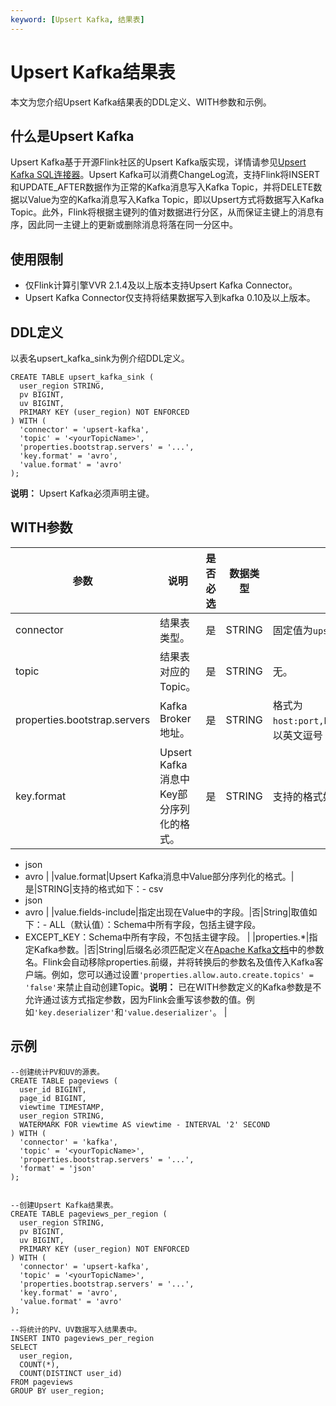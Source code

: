 ```yaml
---
keyword: [Upsert Kafka, 结果表]
---
```


# Upsert Kafka结果表

本文为您介绍Upsert Kafka结果表的DDL定义、WITH参数和示例。

## 什么是Upsert Kafka

Upsert Kafka基于开源Flink社区的Upsert Kafka版实现，详情请参见[Upsert Kafka SQL连接器](https://ci.apache.org/projects/flink/flink-docs-master/zh/dev/table/connectors/upsert-kafka.html)。Upsert Kafka可以消费ChangeLog流，支持Flink将INSERT和UPDATE\_AFTER数据作为正常的Kafka消息写入Kafka Topic，并将DELETE数据以Value为空的Kafka消息写入Kafka Topic，即以Upsert方式将数据写入Kafka Topic。此外，Flink将根据主键列的值对数据进行分区，从而保证主键上的消息有序，因此同一主键上的更新或删除消息将落在同一分区中。

## 使用限制

-   仅Flink计算引擎VVR 2.1.4及以上版本支持Upsert Kafka Connector。
-   Upsert Kafka Connector仅支持将结果数据写入到kafka 0.10及以上版本。

## DDL定义

以表名upsert\_kafka\_sink为例介绍DDL定义。

```
CREATE TABLE upsert_kafka_sink (
  user_region STRING,
  pv BIGINT,
  uv BIGINT,
  PRIMARY KEY (user_region) NOT ENFORCED
) WITH (
  'connector' = 'upsert-kafka',
  'topic' = '<yourTopicName>',
  'properties.bootstrap.servers' = '...',
  'key.format' = 'avro',
  'value.format' = 'avro'
);
```

**说明：** Upsert Kafka必须声明主键。

## WITH参数

|参数|说明|是否必选|数据类型|备注|
|--|--|----|----|--|
|connector|结果表类型。|是|STRING|固定值为`upsert-kafka`。|
|topic|结果表对应的Topic。|是|STRING|无。|
|properties.bootstrap.servers|Kafka Broker地址。|是|STRING|格式为`host:port,host:port,host:port`，以英文逗号（,）分割。|
|key.format|Upsert Kafka消息中Key部分序列化的格式。|是|STRING|支持的格式如下：-   csv
-   json
-   avro |
|value.format|Upsert Kafka消息中Value部分序列化的格式。|是|STRING|支持的格式如下：-   csv
-   json
-   avro |
|value.fields-include|指定出现在Value中的字段。|否|String|取值如下：-   ALL（默认值）：Schema中所有字段，包括主键字段。
-   EXCEPT\_KEY：Schema中所有字段，不包括主键字段。 |
|properties.\*|指定Kafka参数。|否|String|后缀名必须匹配定义在[Apache Kafka文档](https://kafka.apache.org/documentation/#configuration)中的参数名。Flink会自动移除properties.前缀，并将转换后的参数名及值传入Kafka客户端。例如，您可以通过设置`'properties.allow.auto.create.topics' = 'false'`来禁止自动创建Topic。**说明：** 已在WITH参数定义的Kafka参数是不允许通过该方式指定参数，因为Flink会重写该参数的值。例如`'key.deserializer'`和`'value.deserializer'`。 |

## 示例

```
--创建统计PV和UV的源表。
CREATE TABLE pageviews (
  user_id BIGINT,
  page_id BIGINT,
  viewtime TIMESTAMP,
  user_region STRING,
  WATERMARK FOR viewtime AS viewtime - INTERVAL '2' SECOND
) WITH (
  'connector' = 'kafka',
  'topic' = '<yourTopicName>',
  'properties.bootstrap.servers' = '...',
  'format' = 'json'
);


--创建Upsert Kafka结果表。
CREATE TABLE pageviews_per_region (
  user_region STRING,
  pv BIGINT,
  uv BIGINT,
  PRIMARY KEY (user_region) NOT ENFORCED
) WITH (
  'connector' = 'upsert-kafka',
  'topic' = '<yourTopicName>',
  'properties.bootstrap.servers' = '...',
  'key.format' = 'avro',
  'value.format' = 'avro'
);

--将统计的PV、UV数据写入结果表中。
INSERT INTO pageviews_per_region 
SELECT
  user_region,
  COUNT(*),
  COUNT(DISTINCT user_id)
FROM pageviews
GROUP BY user_region;
```

